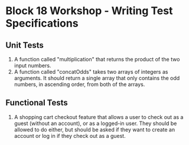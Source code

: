 # Block 18 Workshop - Writing Test Specifications

## Unit Tests
1. A function called "multiplication" that returns the product of the two input numbers.
2. A function called "concatOdds" takes two arrays of integers as arguments. It should return a single array that only contains the odd numbers, in ascending order, from both of the arrays.

## Functional Tests
1. A shopping cart checkout feature that allows a user to check out as a guest (without an account), or as a logged-in user. They should be allowed to do either, but should be asked if they want to create an account or log in if they check out as a guest.
